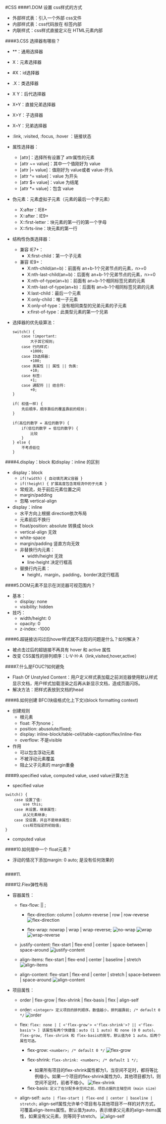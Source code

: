 #CSS
####1.DOM 设置 css样式的方式
+ 外部样式表：引入一个外部 css文件
+ 内部样式表：css代码放在 <head>标签内部
+ 内联样式：css样式直接定义在 HTML元素内部

####3.CSS 选择器有哪些？
+ **：通用选择器
+ X：元素选择器
+ #X：id选择器
+ .X：类选择器
+ X Y：后代选择器
+ X+Y：直接兄弟选择器
+ X>Y：子选择器
+ X~Y：兄弟选择器
+ :link, :visited, :focus, :hover ：链接状态
+ 属性选择器：
	- [attr]：选择所有设置了 attr属性的元素
	- [attr ~= value]：其中一个值刚好为 value
	- [attr |= value]：值刚好为 value或者 value-开头
	- [attr ^= value]：value 为开头
	- [attr $= value]：value 为结尾
	- [attr *= value]：包含 value
+ 伪元素：元素虚拟子元素（元素的最后一个字元素）
	- X:after：IE8+
	- X::after：IE9+
	- X::first-letter：块元素的第一行的第一个字母
	- X::firts-line：块元素的第一行
+ 结构性伪类选择器：
	* 兼容 IE7+：
		- X:first-child：第一个子元素
	* 兼容 IE9+：
		- X:nth-child(an+b)：前面有 an+b-1个兄弟节点的元素，n>=0
		- X:nth-last-child(an+b)：后面有 an+b-1个兄弟节点的元素，n>=0
		- X:nth-of-type(an+b)：前面有 an+b-1个相同标签兄弟的元素
		- X:nth-last-of-type(an+b)：后面有 an+b-1个相同标签兄弟的元素
		- X:last-child：最后一个元素
		- X:only-child：唯一子元素
		- X:only-of-type：没有相同类型的兄弟元素的子元素
		- x:first-of-type：此类型元素的第一个兄弟

+ 选择器的优先级算法：
	```
	switch() {
		case !important:
			大于其它规则;
		case 行内样式: 
			+1000;
		case ID选择器: 
			+100;
		case 类属性 || 属性 || 伪类: 
			+10;
		case 标签: 
			+1;
		case 通配符 || 结合符:
			+0;
	}

	if( 权值一样) {
		先后顺序，顺序靠后的覆盖靠前的规则；
	}

	if(高位的数字 = 高位的数字) {
		if(低位的数字 = 低位的数字) {
			比较
		}
	} else {
		不考虑低位
	}
	```

####4.display：block 和display：inline 的区别
+ display：block
	- `if(!width) { 自动填充满父容器 }`
	- `if(!height) { 扩展高度包含常规流中的子元素 }`
	- 常规流，处于前后元素位置之间
	- margin/padding
	- 忽略 vertical-align
+ display：inline
	- 水平方向上根据 direction依次布局
	- 元素前后不换行
	- float/position: absolute 转换成 block
	- vertical-align 无效
	- white-space
	- margin/padding 竖直方向无效
	- 非替换行内元素：
		* width/height 无效
		* line-height 决定行框高
	- 替换行内元素：
		* height，margin，padding，border决定行框高

####5.DOM元素不显示在浏览器可视范围内？
+ 基本：
	- display: none
	- visibility: hidden
+ 技巧：
	- width/height: 0
	- opacity: 0
	- z-index: -1000

####6.超链接访问过后hover样式就不出现的问题是什么？如何解决？
+ 被点击过后的超链接不再具有 hover 和 active 属性
+ 改变 CSS属性的排列顺序：L-V-H-A（link,visited,hover,active）

####7.什么是FOUC?如何避免

+ Flash Of Unstyled Content：用户定义样式表加载之前浏览器使用默认样式显示文档，用户样式加载渲染之后再从新显示文档，造成页面闪烁。
+ 解决方法：把样式表放到文档的head

####8.如何创建 BFC(块级格式化上下文)(block formatting context)
+ 创建规则
	- 根元素
	- float: 不为none；
	- position: abusolute/fixed;
	- display: inline-block/table-cell/table-caption/flex/inline-flex
	- overflow: 不是visible
+ 作用
	- 可以包含浮动元素
	- 不被浮动元素覆盖
	- 阻止父子元素的 margin重叠 

####9.specified value, computed value, used value计算方法
+ specified value
```
switch() {
	case 设置了值:
		use this;
	case 未设置，继承属性:
		从父元素继承;
	case 没设置，并且不是继承属性:
		css规范指定的初始值;
}
```
+ computed value

####10.如何居中一个 float元素？
+ 浮动的情况下添加margin: 0 auto; 是没有任何效果的
```

```

####11.

####12.Flex弹性布局
+ 容器属性：
	* flex-flow: <flex-direction> || <flex-wrap>;
		- flex-direction: column | column-reverse | row | row-reverse
		![flex-direction](./img/flex-direction.png)

		- flex-wrap: nowrap | wrap | wrap-reverse;
		![no-wrap](./img/no-wrap.png)
		![wrap](./img/wrap.png)
		![wrap-reverse](./img/wrap-reverse.png)

	* justify-content: flex-start | flex-end | center | space-between | space-around
	![justify-content](./img/justify-content.png)

	* align-items: flex-start | flex-end | center | baseline | stretch
	![align-items](./img/align-items.png)

	* align-content: flex-start | flex-end | center | stretch | space-between | space-around
	![align-content](./img/align-content.png)

+ 项目属性：
	- order | flex-grow | flex-shrink | flex-basis | flex | align-self

	* order: `<integer> 定义项目的排列顺序。数值越小，排列越靠前; /* default 0 */`
	![order](./img/order.png)

	* flex: ```
			flex: none | [ <'flex-grow'> <'flex-shrink'>? || <'flex-basis'> ]
			该属性有两个快捷值：auto (1 1 auto) 和 none (0 0 auto)。
			flex-grow, flex-shrink 和 flex-basis的简写，默认值为0 1 auto。后两个属性可选。
			```
		- flex-grow: `<number>; /* default 0 */`
		![flex-grow](./img/flex-grow.png)

		- flex-shrink: `flex-shrink: <number>; /* default 1 */;`
			- 如果所有项目的flex-shrink属性都为1，当空间不足时，都将等比例缩小。如果一个项目的flex-shrink属性为0，其他项目都为1，则空间不足时，前者不缩小。
		![flex-shrink](./img/flex-shrink.png)

		* flex-basis: `定义了在分配多余空间之前，项目占据的主轴空间（main size）`

	* align-self: `auto | flex-start | flex-end | center | baseline | stretch;`
	align-self属性允许单个项目有与其他项目不一样的对齐方式，可覆盖align-items属性。默认值为auto，表示继承父元素的align-items属性，如果没有父元素，则等同于stretch。
		![align-self](./img/align-self.png)